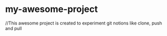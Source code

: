 # my-awesome-project

//This awesome project is created to experiment git notions like clone, push and pull
